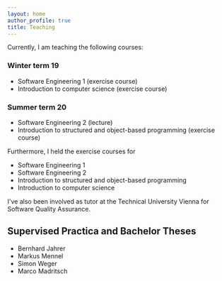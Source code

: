 ```yaml
---
layout: home
author_profile: true
title: Teaching
---
```

Currently, I am teaching the following courses:

### Winter term 19
* Software Engineering 1 (exercise course)
* Introduction to computer science (exercise course)

### Summer term 20
- Software Engineering 2 (lecture)
- Introduction to structured and object-based programming (exercise course)

Furthermore, I held the exercise courses for
- Software Engineering 1
- Software Engineering 2
- Introduction to structured and object-based programming
- Introduction to computer science

I've also been involved as tutor at the Technical University Vienna for Software Quality Assurance.

## Supervised Practica and Bachelor Theses
- Bernhard Jahrer
- Markus Mennel
- Simon Weger
- Marco Madritsch

